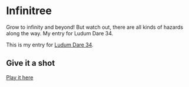 # Infinitree
Grow to infinity and beyond! But watch out, there are all kinds of hazards along the way. My entry for Ludum Dare 34.

This is my entry for [Ludum Dare 34](http://ludumdare.com/compo/).

## Give it a shot
[Play it here](https://rawgit.com/attilahorvath/infinitree/master/index.html)
